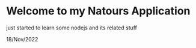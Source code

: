 # Welcome to my Natours Application
just started to learn some nodejs and its related stuff

18/Nov/2022